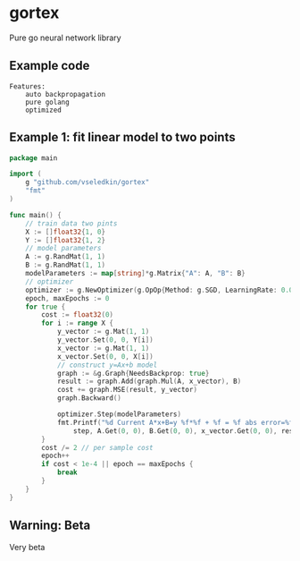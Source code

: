 # gortex

Pure go neural network library

## Example code
    
    Features: 
        auto backpropagation
        pure golang
        optimized

## Example 1: fit linear model to two points
```go
package main

import (
	g "github.com/vseledkin/gortex"
	"fmt"
)

func main() {
	// train data two pints
	X := []float32{1, 0}
	Y := []float32{1, 2}
	// model parameters
	A := g.RandMat(1, 1)
	B := g.RandMat(1, 1)
	modelParameters := map[string]*g.Matrix{"A": A, "B": B}
	// optimizer
	optimizer := g.NewOptimizer(g.OpOp{Method: g.SGD, LearningRate: 0.01})
	epoch, maxEpochs := 0
	for true {
		cost := float32(0)
		for i := range X {
			y_vector := g.Mat(1, 1)
			y_vector.Set(0, 0, Y[i])
			x_vector := g.Mat(1, 1)
			x_vector.Set(0, 0, X[i])
			// construct y=Ax+b model
			graph := &g.Graph{NeedsBackprop: true}
			result := graph.Add(graph.Mul(A, x_vector), B)
			cost += graph.MSE(result, y_vector)
			graph.Backward()

			optimizer.Step(modelParameters)
			fmt.Printf("%d Current A*x+B=y %f*%f + %f = %f abs error=%f\n",
				step, A.Get(0, 0), B.Get(0, 0), x_vector.Get(0, 0), result.Get(0, 0), cost)
		}
		cost /= 2 // per sample cost
		epoch++
		if cost < 1e-4 || epoch == maxEpochs {
			break
		}
	}
}

```
## Warning: Beta

Very beta




